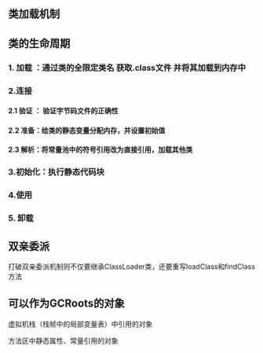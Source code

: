 ## 类加载机制

## 类的生命周期

### 1. 加载 ：通过类的全限定类名 获取.class文件 并将其加载到内存中

### 2.连接

#### 2.1 验证 ： 验证字节码文件的正确性

#### 2.2 准备：给类的静态变量分配内存，并设置初始值

#### 2.3 解析：将常量池中的符号引用改为直接引用，加载其他类

### 3.初始化：执行静态代码块 

### 4.使用

### 5. 卸载

## 双亲委派

  打破双亲委派机制则不仅要继承ClassLoader类，还要重写loadClass和findClass方法

 

## 可以作为GCRoots的对象

虚拟机栈（栈帧中的局部变量表）中引用的对象

方法区中静态属性、常量引用的对象